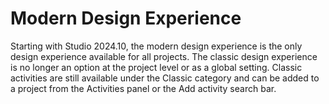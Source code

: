 ﻿# Modern Design Experience

Starting with Studio 2024.10, the modern design experience is the only design experience
            available for all projects. The classic design experience is no longer an option at the
            project level or as a global setting. Classic activities are still available under the
                Classic category and can be added to a project from the Activities
            panel or the Add activity search bar.
